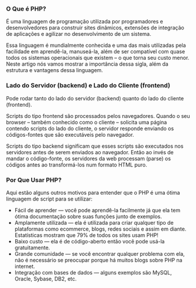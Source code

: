 ### O Que é PHP?

É uma linguagem de programação utilizada por programadores e desenvolvedores para construir sites dinâmicos, extensões de integração de aplicações e agilizar no desenvolvimento de um sistema.

Essa linguagem é mundialmente conhecida e uma das mais utilizadas pela facilidade em aprendê-la, manuseá-la, além de ser compatível com quase todos os sistemas operacionais que existem – o que torna seu custo menor. Neste artigo nós vamos mostrar a importância dessa sigla, além da estrutura e vantagens dessa linguagem.

### Lado do Servidor (backend) e Lado do Cliente (frontend)

Pode rodar tanto do lado do servidor (backend) quanto do lado do cliente (frontend).

Scripts do tipo frontend são processados pelos navegadores. Quando o seu browser – também conhecido como o cliente – solicita uma página contendo scripts do lado do cliente, o servidor responde enviando os códigos-fontes que são executáveis pelo navegador.

Scripts do tipo backend significam que esses scripts são executados nos servidores antes de serem enviados ao navegador. Então ao invés de mandar o código-fonte, os servidores da web processam (parse) os códigos antes ao transformá-los num formato HTML puro.

### Por Que Usar PHP?

Aqui estão alguns outros motivos para entender que o PHP é uma ótima linguagem de script para se utilizar:

- Fácil de aprender —  você pode aprendê-la facilmente já que ela tem ótima documentação sobre suas funções junto de exemplos.
- Amplamente utilizada — ela é utilizada para criar qualquer tipo de plataformas como ecommerce, blogs, redes sociais e assim em diante. Estatísticas mostram que 79% de todos os sites usam PHP!
- Baixo custo — ela é de código-aberto então você pode usá-la gratuitamente.
- Grande comunidade — se você encontrar qualquer problema com ela, não é necessário se preocupar porque há muitos blogs sobre PHP na internet.
- Integração com bases de dados — alguns exemplos são MySQL, Oracle, Sybase, DB2, etc.